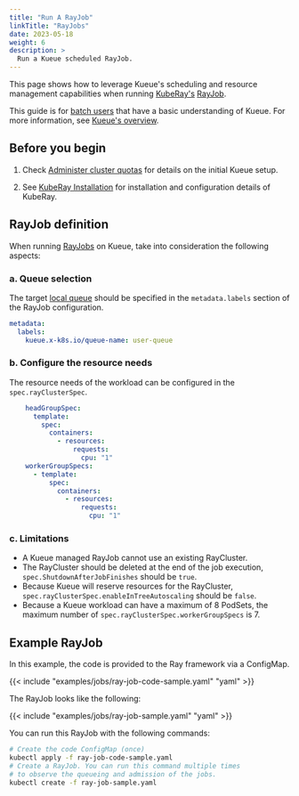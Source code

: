 ```yaml
---
title: "Run A RayJob"
linkTitle: "RayJobs"
date: 2023-05-18
weight: 6
description: >
  Run a Kueue scheduled RayJob.
---
```


This page shows how to leverage Kueue's scheduling and resource management capabilities when running [KubeRay's](https://ray-project.github.io/kuberay/)
[RayJob](https://ray-project.github.io/kuberay/guidance/rayjob/).

This guide is for [batch users](/docs/tasks#batch-user) that have a basic understanding of Kueue. For more information, see [Kueue's overview](/docs/overview).

## Before you begin

1. Check [Administer cluster quotas](/docs/tasks/manage/administer_cluster_quotas) for details on the initial Kueue setup.

2. See [KubeRay Installation](https://ray-project.github.io/kuberay/deploy/installation/) for installation and configuration details of KubeRay.

## RayJob definition

When running [RayJobs](https://ray-project.github.io/kuberay/guidance/rayjob/) on
Kueue, take into consideration the following aspects:

### a. Queue selection

The target [local queue](/docs/concepts/local_queue) should be specified in the `metadata.labels` section of the RayJob configuration.

```yaml
metadata:
  labels:
    kueue.x-k8s.io/queue-name: user-queue
```

### b. Configure the resource needs

The resource needs of the workload can be configured in the `spec.rayClusterSpec`.

```yaml
    headGroupSpec:
      template:
        spec:
          containers:
            - resources:
                requests:
                  cpu: "1"
    workerGroupSpecs:
      - template:
          spec:
            containers:
              - resources:
                  requests:
                    cpu: "1"
```

### c. Limitations

- A Kueue managed RayJob cannot use an existing RayCluster.
- The RayCluster should be deleted at the end of the job execution, `spec.ShutdownAfterJobFinishes` should be `true`.
- Because Kueue will reserve resources for the RayCluster, `spec.rayClusterSpec.enableInTreeAutoscaling` should be `false`.
- Because a Kueue workload can have a maximum of 8 PodSets, the maximum number of `spec.rayClusterSpec.workerGroupSpecs` is 7.

## Example RayJob

In this example, the code is provided to the Ray framework via a ConfigMap.

{{< include "examples/jobs/ray-job-code-sample.yaml" "yaml" >}}

The RayJob looks like the following:

{{< include "examples/jobs/ray-job-sample.yaml" "yaml" >}}

You can run this RayJob with the following commands:

```sh
# Create the code ConfigMap (once)
kubectl apply -f ray-job-code-sample.yaml
# Create a RayJob. You can run this command multiple times
# to observe the queueing and admission of the jobs.
kubectl create -f ray-job-sample.yaml
```
